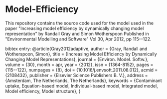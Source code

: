 # Model-Efficiency

This repository contains the source code used for the model used in the paper 
"Increasing model efficiency by dynamically changing model representation"
by Randall Gray and Simon Wotherspoon
Published in "Environmental Modelling and Software" Vol 30, Apr 2012, pp 115--122.

bibtex entry:
@article{Gray2012adaptive,
   author = {Gray, Randall and Wotherspoon, Simon},
   title = {Increasing Model Efficiency by Dynamically Changing Model Representations},
   journal = {Environ. Model. Softw.},
   volume = {30},
   month = apr,
   year = {2012},
   issn = {1364-8152},
   pages = {115--122},
   numpages = {8},
   doi = {10.1016/j.envsoft.2011.08.012},
   acmid = {2108432},
   publisher = {Elsevier Science Publishers B. V.},
   address = {Amsterdam, The Netherlands, The Netherlands},
   keywords = {Contaminant uptake, Equation-based model, Individual-based model, Integrated model, Model efficiency, Model structure},
}
  
